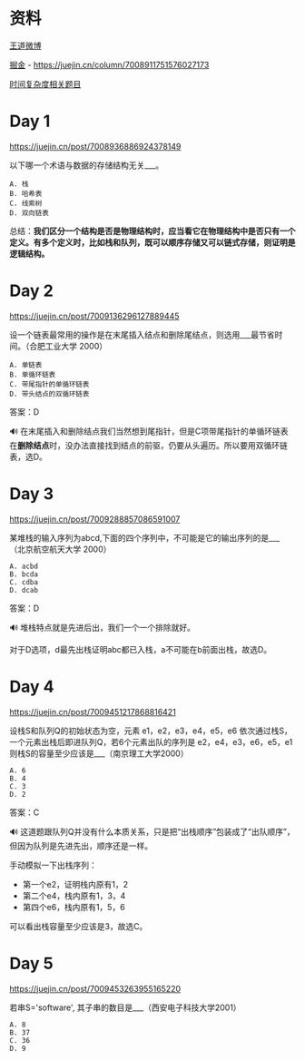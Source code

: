 # 资料

[王道微博](https://weibo.com/u/7513268052)

[掘金](https://juejin.cn/column/7008911751576027173) - https://juejin.cn/column/7008911751576027173



[时间复杂度相关题目](https://blog.csdn.net/qq_21457395/article/details/120381958)





# Day 1

https://juejin.cn/post/7008936886924378149

以下哪一个术语与数据的存储结构无关___。

```
A. 栈
B. 哈希表
C. 线索树
D. 双向链表
```

总结：**我们区分一个结构是否是物理结构时，应当看它在物理结构中是否只有一个定义。有多个定义时，比如栈和队列，既可以顺序存储又可以链式存储，则证明是逻辑结构。**



# Day 2

https://juejin.cn/post/7009136296127889445

设一个链表最常用的操作是在末尾插入结点和删除尾结点，则选用___最节省时间。（合肥工业大学 2000）

```
A. 单链表
B. 单循环链表
C. 带尾指针的单循环链表
D. 带头结点的双循环链表
```

答案：D

🔊 在末尾插入和删除结点我们当然想到尾指针，但是C项带尾指针的单循环链表在**删除结点**时，没办法直接找到结点的前驱，仍要从头遍历。所以要用双循环链表，选D。



# Day 3

https://juejin.cn/post/7009288857086591007

某堆栈的输入序列为abcd,下面的四个序列中，不可能是它的输出序列的是___（北京航空航天大学 2000）

```
A. acbd
B. bcda
C. cdba
D. dcab
```

答案：D

🔊 堆栈特点就是先进后出，我们一个一个排除就好。

对于D选项，d最先出栈证明abc都已入栈，a不可能在b前面出栈，故选D。



# Day 4

https://juejin.cn/post/7009451217868816421

设栈S和队列Q的初始状态为空，元素 e1，e2，e3，e4，e5，e6 依次通过栈S，一个元素出栈后即进队列Q，若6个元素出队的序列是 e2，e4，e3，e6，e5，e1 则栈S的容量至少应该是___（南京理工大学2000）

```
A. 6
B. 4
C. 3
D. 2
```

答案：C

🔊 这道题跟队列Q并没有什么本质关系，只是把“出栈顺序”包装成了“出队顺序”，但因为队列是先进先出，顺序还是一样。

手动模拟一下出栈序列：

- 第一个e2，证明栈内原有1，2
- 第二个e4，栈内原有1，3，4
- 第四个e6，栈内原有1，5，6

可以看出栈容量至少应该是3，故选C。



# Day 5

https://juejin.cn/post/7009453263955165220

若串S='software', 其子串的数目是___（西安电子科技大学2001）

```
A. 8
B. 37
C. 36
D. 9
```















